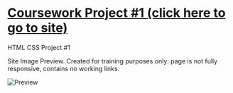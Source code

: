 # [Coursework Project #1 (click here to go to site)](https://h-vasq.github.io/Coursework-Proj01-Gallery/)
HTML CSS Project #1


Site Image Preview.  Created for training purposes only: page is not fully responsive, contains no working links.

![Preview](https://user-images.githubusercontent.com/123214691/225981870-e9c5e5fa-eae0-4c4d-b15c-ff8c2b4fa149.png)
